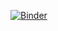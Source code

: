 [![Binder](https://mybinder.org/badge_logo.svg)](https://mybinder.org/v2/gh/samkc-0/engr122.git/main)
